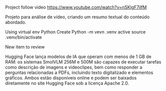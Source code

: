 Project follow video
https://www.youtube.com/watch?v=nSKlgF7ilfM


Projeto para análise de video, criando um resumo textual do conteúdo abordado.


Using virtual env Python
    Create
        Python -m vevn .venv
    active
        source .venv/bin/activate

        
New item to review

Hugging Face lança modelos de IA que operam com menos de 1 GB de RAM: os sistemas SmolVLM 256M e 500M são capazes de executar tarefas como descrição de imagens e videoclipes, bem como responder a perguntas relacionadas a PDFs, incluindo texto digitalizado e elementos gráficos. Ambos estão disponíveis online e podem ser baixados diretamente no site Hugging Face sob a licença Apache 2.0. 